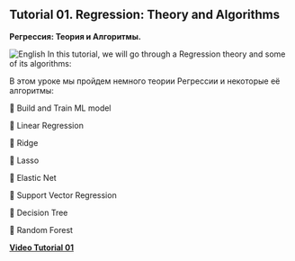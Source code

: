 ## Tutorial 01. Regression: Theory and Algorithms
**Регрессия: Теория и Алгоритмы.**

![English](https://img.shields.io/badge/-English-green) In this tutorial, we will go through a Regression theory and some of its algorithms:

В этом уроке мы пройдем немного теории Регрессии и некоторые её алгоритмы:

📌    Build and Train ML model

📌    Linear Regression

📌    Ridge

📌    Lasso

📌    Elastic Net

📌    Support Vector Regression

📌    Decision Tree

📌    Random Forest

[**Video Tutorial 01**](https://youtu.be/q7dQR_cd8pk)
